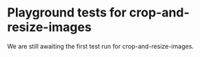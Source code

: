 # Playground tests for crop-and-resize-images
We are still awaiting the first test run for crop-and-resize-images.

